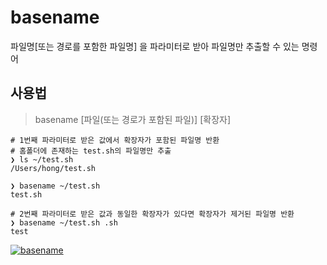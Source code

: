 # basename

파일명[또는 경로를 포함한 파일명] 을 파라미터로 받아 파일명만 추출할 수 있는 명령어

## 사용법

> basename [파일(또는 경로가 포함된 파일)] [확장자]

``` shell
# 1번째 파라미터로 받은 값에서 확장자가 포함된 파일명 반환
# 홈폴더에 존재하는 test.sh의 파일명만 추출
❯ ls ~/test.sh
/Users/hong/test.sh

❯ basename ~/test.sh
test.sh

# 2번째 파라미터로 받은 값과 동일한 확장자가 있다면 확장자가 제거된 파일명 반환
❯ basename ~/test.sh .sh
test
```

[![basename](https://asciinema.org/a/209571.png)](https://asciinema.org/a/209571)


